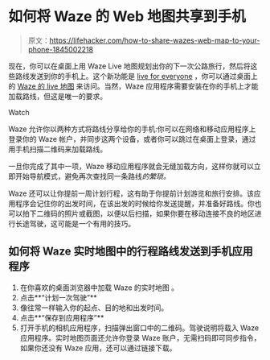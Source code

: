 # 如何将 Waze 的 Web 地图共享到手机

> 原文：<https://lifehacker.com/how-to-share-wazes-web-map-to-your-phone-1845002218>

现在，你可以在桌面上用 Waze Live 地图规划出你的下一次公路旅行，然后将这些路线发送到你的手机上。这个新功能是 [live for everyone](https://medium.com/waze/new-feature-alert-you-can-now-save-your-drives-from-the-web-to-your-app-587f2406b652) ，你可以通过桌面上的 [Waze 的 live 地图](https://www.waze.com/livemap) 来访问。当然，Waze 应用程序需要安装在你的手机上才能加载路线，但这是唯一的要求。

Watch

Waze 允许你以两种方式将路线分享给你的手机:你可以在网络和移动应用程序上登录你的 Waze 帐户，并同步这两个设备，或者你可以跳过在桌面上登录，通过用手机扫描二维码来加载路线。

一旦你完成了其中一项，Waze 移动应用程序就会无缝加载方向，这样你就可以立即开始导航模式，避免再次查找同一条路线*的繁琐。*

Waze 还可以让你提前一周计划行程，这有助于你提前计划游览和旅行安排。该应用程序会记住你的出发时间，在该出发的时候给你发送提醒，并准备好路线。你也可以拍下二维码的照片或截图，以便以后扫描，如果你要在移动连接不良的地区进行长途驾驶，这可能是一个有用的技巧。

## 如何将 Waze 实时地图中的行程路线发送到手机应用程序

1.  在你喜欢的桌面浏览器中加载 Waze 的实时地图 。
2.  点击**“计划一次驾驶”**
3.  像往常一样输入你的起点、目的地和出发时间。
4.  点击**“保存到应用程序”**
5.  打开手机的相机应用程序，扫描弹出窗口中的二维码。驾驶说明将载入 Waze 应用程序。实时地图页面还允许你登录 Waze 账户，无需扫码即可同步指令，如果你还没有 Waze 应用，还可以通过链接下载。